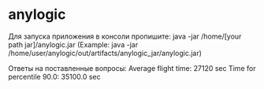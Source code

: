 # anylogic
Для запуска приложения в консоли пропишите:
java -jar /home/[your path jar]/anylogic.jar
(Example: java -jar /home/user/anylogic/out/artifacts/anylogic_jar/anylogic.jar)

Ответы на поставленные вопросы:
Average flight time: 27120 sec
Time for percentile 90.0: 35100.0 sec
